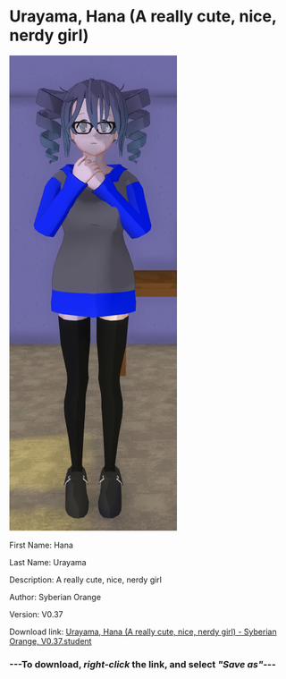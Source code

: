 # Urayama, Hana (A really cute, nice, nerdy girl)

<img src = "https://raw.githubusercontent.com/Arbiter1223/Daigaku-Gurashi-Custom-Students/master/Students/Files/Urayama%2C%20Hana%20(A%20really%20cute%2C%20nice%2C%20nerdy%20girl).png">

First Name: Hana

Last Name: Urayama

Description: A really cute, nice, nerdy girl

Author: Syberian Orange

Version: V0.37

Download link: <a href="https://raw.githubusercontent.com/Arbiter1223/Daigaku-Gurashi-Custom-Students/master/Students/Files/Urayama%2C%20Hana%20(A%20really%20cute%2C%20nice%2C%20nerdy%20girl)%20-%20Syberian%20Orange%2C%20V0.37.student">Urayama, Hana (A really cute, nice, nerdy girl) - Syberian Orange, V0.37.student</a>

### ---**To download, _right-click_ the link, and select _"Save as"_**---
